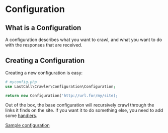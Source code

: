 Configuration
=============

What is a Configuration
-----------------------
A configuration describes what you want to crawl, and what you want to do with the responses that are received.

Creating a Configuration
------------------------
Creating a new configuration is easy:
```php
# myconfig.php
use LastCall\Crawler\Configuration\Configuration;

return new Configuration('http://url.for/my/site);
```

Out of the box, the base configuration will recursively crawl through the links it finds on the site.  If you want it to do something else, you need to add some [handlers](handlers.md).

[Sample configuration](sample.php)
